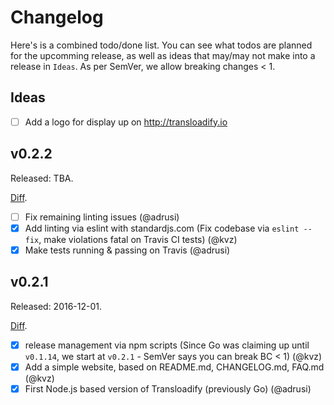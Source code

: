 # Changelog

Here's is a combined todo/done list. You can see what todos are planned for the upcomming release, as well as ideas that may/may not make into a release in `Ideas`. As per SemVer, we allow breaking changes < 1.

## Ideas

- [ ] Add a logo for display up on http://transloadify.io

## v0.2.2

Released: TBA.

[Diff](https://github.com/transloadit/transloadify/compare/v0.2.0...master).

- [ ] Fix remaining linting issues (@adrusi)
- [x] Add linting via eslint with standardjs.com (Fix codebase via `eslint --fix`, make violations fatal on Travis CI tests) (@kvz)
- [x] Make tests running & passing on Travis (@adrusi)

## v0.2.1

Released: 2016-12-01. 

[Diff](https://github.com/transloadit/transloadify/compare/v0.1.14...v0.1.0).

- [x] release management via npm scripts (Since Go was claiming up until `v0.1.14`, we start at `v0.2.1` - SemVer says you can break BC < 1) (@kvz)
- [x] Add a simple website, based on README.md, CHANGELOG.md, FAQ.md (@kvz)
- [x] First Node.js based version of Transloadify (previously Go) (@adrusi) 
